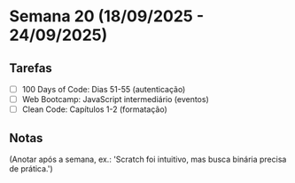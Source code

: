 # Semana 20 (18/09/2025 - 24/09/2025)

## Tarefas
- [ ] 100 Days of Code: Dias 51-55 (autenticação)
- [ ] Web Bootcamp: JavaScript intermediário (eventos)
- [ ] Clean Code: Capítulos 1-2 (formatação)

## Notas
(Anotar após a semana, ex.: 'Scratch foi intuitivo, mas busca binária precisa de prática.')